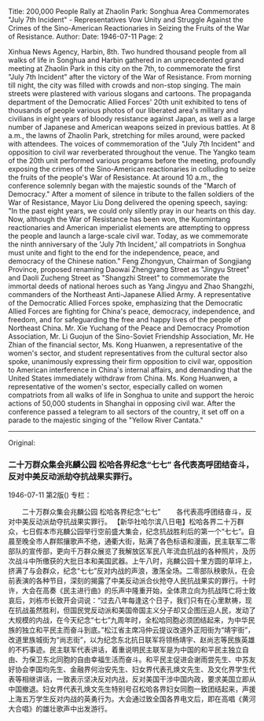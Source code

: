 Title: 200,000 People Rally at Zhaolin Park: Songhua Area Commemorates "July 7th Incident" - Representatives Vow Unity and Struggle Against the Crimes of the Sino-American Reactionaries in Seizing the Fruits of the War of Resistance.
Author:
Date: 1946-07-11
Page: 2

Xinhua News Agency, Harbin, 8th. Two hundred thousand people from all walks of life in Songhua and Harbin gathered in an unprecedented grand meeting at Zhaolin Park in this city on the 7th, to commemorate the first "July 7th Incident" after the victory of the War of Resistance. From morning till night, the city was filled with crowds and non-stop singing. The main streets were plastered with various slogans and cartoons. The propaganda department of the Democratic Allied Forces' 20th unit exhibited to tens of thousands of people various photos of our liberated area's military and civilians in eight years of bloody resistance against Japan, as well as a large number of Japanese and American weapons seized in previous battles. At 8 a.m., the lawns of Zhaolin Park, stretching for miles around, were packed with attendees. The voices of commemoration of the "July 7th Incident" and opposition to civil war reverberated throughout the venue. The Yangko team of the 20th unit performed various programs before the meeting, profoundly exposing the crimes of the Sino-American reactionaries in colluding to seize the fruits of the people's War of Resistance. At around 10 a.m., the conference solemnly began with the majestic sounds of the "March of Democracy." After a moment of silence in tribute to the fallen soldiers of the War of Resistance, Mayor Liu Dong delivered the opening speech, saying: "In the past eight years, we could only silently pray in our hearts on this day. Now, although the War of Resistance has been won, the Kuomintang reactionaries and American imperialist elements are attempting to oppress the people and launch a large-scale civil war. Today, as we commemorate the ninth anniversary of the 'July 7th Incident,' all compatriots in Songhua must unite and fight to the end for the independence, peace, and democracy of the Chinese nation." Feng Zhongyun, Chairman of Songjiang Province, proposed renaming Daowai Zhengyang Street as "Jingyu Street" and Daoli Zucheng Street as "Shangzhi Street" to commemorate the immortal deeds of national heroes such as Yang Jingyu and Zhao Shangzhi, commanders of the Northeast Anti-Japanese Allied Army. A representative of the Democratic Allied Forces spoke, emphasizing that the Democratic Allied Forces are fighting for China's peace, democracy, independence, and freedom, and for safeguarding the free and happy lives of the people of Northeast China. Mr. Xie Yuchang of the Peace and Democracy Promotion Association, Mr. Li Guojun of the Sino-Soviet Friendship Association, Mr. He Zhian of the financial sector, Ms. Kong Huanwen, a representative of the women's sector, and student representatives from the cultural sector also spoke, unanimously expressing their firm opposition to civil war, opposition to American interference in China's internal affairs, and demanding that the United States immediately withdraw from China. Ms. Kong Huanwen, a representative of the women's sector, especially called on women compatriots from all walks of life in Songhua to unite and support the heroic actions of 50,000 students in Shanghai in opposing civil war. After the conference passed a telegram to all sectors of the country, it set off on a parade to the majestic singing of the "Yellow River Cantata."



<hr /> 

Original: 


### 二十万群众集会兆麟公园  松哈各界纪念“七七”  各代表高呼团结奋斗，反对中美反动派劫夺抗战果实罪行。

1946-07-11
第2版()
专栏：

　　二十万群众集会兆麟公园
    松哈各界纪念“七七”
　　各代表高呼团结奋斗，反对中美反动派劫夺抗战果实罪行。
    【新华社哈尔滨八日电】松哈各界二十万群众，七日假本市兆麟公园举行空前盛大集会，纪念抗战胜利后的第一个“七七”。自晨至晚全市人群熙攘歌声不绝，通衢大街，贴满了各色标语和漫画，民主联军二零部队的宣传部，更向千万群众展览了我解放区军民八年流血抗战的各种照片，及历次战斗中所缴获的大批日本和美国武器。上午八时，兆麟公园十里方圆的草坪上，挤满了与会群众，纪念“七七”反对内战的声浪，激荡全场。二零部队秧歌队，在会前表演的各种节目，深刻的揭露了中美反动派合伙抢夺人民抗战果实的罪行。十时许，大会在高奏《民主进行曲》的乐声中隆重开始，全体肃立向为抗战阵亡将士致哀后，刘栋市长致开会词说：“过去八年每逢这个日子，我们只有在心里默祷，现在抗战虽然胜利，但国民党反动派和美国帝国主义分子却又企图压迫人民，发动了大规模的内战，在今天纪念“七七”九周年时，全松哈同胞必须团结起来，为中华民族的独立和平民主而奋斗到底。”松江省主席冯仲云提议改道外正阳街为“靖宇街”，改道里族城街为“尚志街”，以为纪念东北抗日联军将领杨靖宇、赵尚志等民族英雄的不朽事迹。民主联军代表讲话，着重说明民主联军是为中国的和平民主独立自由、为保卫东北同胞的自由幸福生活而奋斗。和平民主促进会谢雨尝先生、中苏友好协会李国均先生、金融界何治安先生、妇女界代表孔焕文先生、及文化界学生代表等相继讲话，一致表示坚决反对内战，反对美国干涉中国内政，要求美国立即从中国撤退。妇女界代表孔焕文先生特别号召松哈各界妇女同胞一致团结起来，声援上海五万学生反对内战的英勇行为。大会通过致全国各界电文后，即在高唱《黄河大合唱》的雄壮歌声中出发游行。
